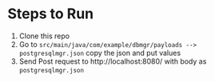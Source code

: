 # Steps to Run
1. Clone this repo
2. Go to ```src/main/java/com/example/dbmgr/payloads --> postgresqlmgr.json``` copy the json and put values 
3. Send Post request to http://localhost:8080/ with body as ```postgresqlmgr.json```
